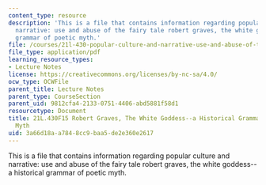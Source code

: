 ```yaml
---
content_type: resource
description: 'This is a file that contains information regarding popular culture and
  narrative: use and abuse of the fairy tale robert graves, the white goddess--a historical
  grammar of poetic myth.'
file: /courses/21l-430-popular-culture-and-narrative-use-and-abuse-of-the-fairy-tale-fall-2015/3a66d18aa7848cc9baa5de2e360e2617_MIT21L_430F15_Robert.pdf
file_type: application/pdf
learning_resource_types:
- Lecture Notes
license: https://creativecommons.org/licenses/by-nc-sa/4.0/
ocw_type: OCWFile
parent_title: Lecture Notes
parent_type: CourseSection
parent_uid: 9812cfa4-2133-0751-4406-abd5881f58d1
resourcetype: Document
title: 21L.430F15 Robert Graves, The White Goddess--a Historical Grammar of Poetic
  Myth
uid: 3a66d18a-a784-8cc9-baa5-de2e360e2617
---
```

This is a file that contains information regarding popular culture and narrative: use and abuse of the fairy tale robert graves, the white goddess--a historical grammar of poetic myth.